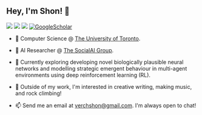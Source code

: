 ## Hey, I'm Shon! 👋

<a href="./assets/ShonVerch_CV.pdf"><img src="https://img.shields.io/badge/Résumé-red?logo=adobeacrobatreader"></a>
<a href="https://www.linkedin.com/in/shon-verch/"><img src="https://img.shields.io/badge/LinkedIn-blue?logo=linkedin"></a>
<a href="mailto:verchshon@gmail.com"><img src="https://img.shields.io/badge/Email-red?logo=gmail&logoColor=white"></a>
<a href='https://scholar.google.ca/citations?view_op=list_works&hl=en&hl=en&user=LG2_LtQAAAAJ#' target="_blank"><img alt='GoogleScholar' src='https://img.shields.io/badge/Scholar-100000?style=flat&logo=GoogleScholar&logoColor=white&&color=0181FF'></a>

- 📖 Computer Science @ [The University of Toronto](https://www.utoronto.ca/).
  
- 🔭 AI Researcher @ [The SocialAI Group](https://social-ai.ca/).
  
- 🌱 Currently exploring developing novel biologically plausible neural networks and modelling strategic emergent behaviour in multi-agent environments using deep reinforcement learning (RL).

- 🎨 Outside of my work, I'm interested in creative writing, making music, and rock climbing!
  
- 📫 Send me an email at [verchshon@gmail.com](mailto:verchshon@gmail.com). I'm always open to chat!
  
<!--
**galacticglum/galacticglum** is a ✨ _special_ ✨ repository because its `README.md` (this file) appears on your GitHub profile.

Here are some ideas to get you started:

- 🔭 I’m currently working on ...
- 🌱 I’m currently learning ...
- 👯 I’m looking to collaborate on ...
- 🤔 I’m looking for help with ...
- 💬 Ask me about ...
- 📫 How to reach me: ...
- 😄 Pronouns: ...
- ⚡ Fun fact: ...
-->
